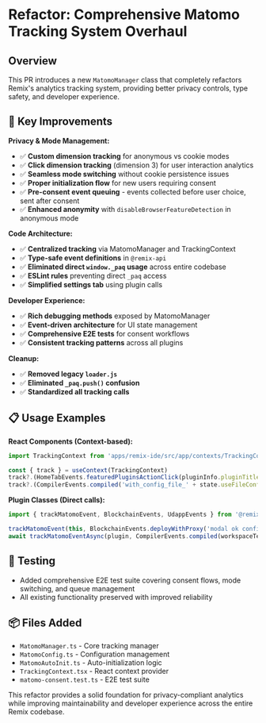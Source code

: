 # Refactor: Comprehensive Matomo Tracking System Overhaul

## Overview
This PR introduces a new `MatomoManager` class that completely refactors Remix's analytics tracking system, providing better privacy controls, type safety, and developer experience.

## 🔧 Key Improvements

**Privacy & Mode Management:**
- ✅ **Custom dimension tracking** for anonymous vs cookie modes
- ✅ **Click dimension tracking** (dimension 3) for user interaction analytics
- ✅ **Seamless mode switching** without cookie persistence issues  
- ✅ **Proper initialization flow** for new users requiring consent
- ✅ **Pre-consent event queuing** - events collected before user choice, sent after consent
- ✅ **Enhanced anonymity** with `disableBrowserFeatureDetection` in anonymous mode

**Code Architecture:**
- ✅ **Centralized tracking** via MatomoManager and TrackingContext
- ✅ **Type-safe event definitions** in `@remix-api` 
- ✅ **Eliminated direct `window._paq` usage** across entire codebase
- ✅ **ESLint rules** preventing direct `_paq` access
- ✅ **Simplified settings tab** using plugin calls

**Developer Experience:**
- ✅ **Rich debugging methods** exposed by MatomoManager
- ✅ **Event-driven architecture** for UI state management
- ✅ **Comprehensive E2E tests** for consent workflows
- ✅ **Consistent tracking patterns** across all plugins

**Cleanup:**
- ✅ **Removed legacy `loader.js`**
- ✅ **Eliminated `_paq.push()` confusion**
- ✅ **Standardized all tracking calls**

## 📋 Usage Examples

**React Components (Context-based):**
```typescript
import TrackingContext from 'apps/remix-ide/src/app/contexts/TrackingContext'

const { track } = useContext(TrackingContext)
track?.(HomeTabEvents.featuredPluginsActionClick(pluginInfo.pluginTitle))
track?.(CompilerEvents.compiled('with_config_file_' + state.useFileConfiguration))
```

**Plugin Classes (Direct calls):**
```typescript
import { trackMatomoEvent, BlockchainEvents, UdappEvents } from '@remix-api'

trackMatomoEvent(this, BlockchainEvents.deployWithProxy('modal ok confirmation'))
await trackMatomoEventAsync(plugin, CompilerEvents.compiled(workspaceTemplateName))
```

## 🧪 Testing
- Added comprehensive E2E test suite covering consent flows, mode switching, and queue management
- All existing functionality preserved with improved reliability

## 📦 Files Added
- `MatomoManager.ts` - Core tracking manager
- `MatomoConfig.ts` - Configuration management  
- `MatomoAutoInit.ts` - Auto-initialization logic
- `TrackingContext.tsx` - React context provider
- `matomo-consent.test.ts` - E2E test suite

This refactor provides a solid foundation for privacy-compliant analytics while improving maintainability and developer experience across the entire Remix codebase.